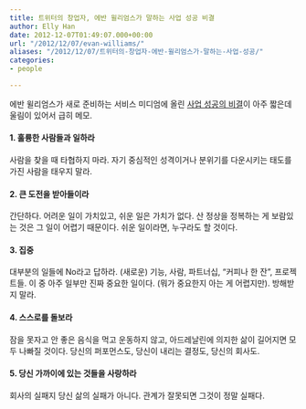 ```yaml
---
title: 트위터의 창업자, 에반 윌리엄스가 말하는 사업 성공 비결
author: Elly Han
date: 2012-12-07T01:49:07.000+00:00
url: "/2012/12/07/evan-williams/"
aliases: "/2012/12/07/트위터의-창업자-에반-윌리엄스가-말하는-사업-성공/"
categories:
- people

---
```

에반 윌리엄스가 새로 준비하는 서비스 미디엄에 올린 [사업 성공의 비결](https://medium.com/on-startups/ea0b02c504cd)이 아주 짧은데 울림이 있어서 급히 메모.

#### 1. 훌륭한 사람들과 일하라

사람을 찾을 때 타협하지 마라. 자기 중심적인 성격이거나 분위기를 다운시키는 태도를 가진 사람을 태우지 말라.

#### 2. 큰 도전을 받아들이라

간단하다. 어려운 일이 가치있고, 쉬운 일은 가치가 없다. 산 정상을 정복하는 게 보람있는 것은 그 일이 어렵기 때문이다. 쉬운 일이라면, 누구라도 할 것이다.

#### 3. 집중

대부분의 일들에 No라고 답하라. (새로운) 기능, 사람, 파트너십, “커피나 한 잔”, 프로젝트들. 이 중 아주 일부만 진짜 중요한 일이다. (뭐가 중요한지 아는 게 어렵지만). 방해받지 말라.

#### 4. 스스로를 돌보라

잠을 못자고 안 좋은 음식을 먹고 운동하지 않고, 아드레날린에 의지한 삶이 길어지면 모두 나빠질 것이다. 당신의 퍼포먼스도, 당신이 내리는 결정도, 당신의 회사도.

#### 5. 당신 가까이에 있는 것들을 사랑하라

회사의 실패지 당신 삶의 실패가 아니다. 관계가 잘못되면 그것이 정말 실패다.